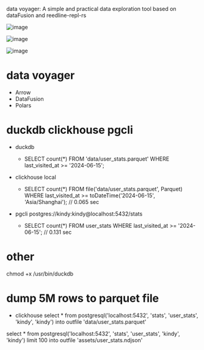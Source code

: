 data voyager: A simple and practical data exploration tool based on dataFusion and reedline-repl-rs

![image](https://github.com/user-attachments/assets/6e238f64-d1d9-4598-8759-4c5e83c50221)

![image](https://github.com/user-attachments/assets/014da2c7-5eb4-46b0-b3d6-aaab188e6752)

![image](https://github.com/user-attachments/assets/f055327c-f003-4f4d-a6e2-e0a28c205bb4)


# data voyager
- Arrow
- DataFusion
- Polars

# duckdb clickhouse pgcli

- duckdb
  * SELECT count(*)
    FROM 'data/user_stats.parquet'
    WHERE last_visited_at >= '2024-06-15';

- clickhouse local
  * SELECT count(*)
    FROM file('data/user_stats.parquet', Parquet)
    WHERE last_visited_at >= toDateTime('2024-06-15', 'Asia/Shanghai');    // 0.065 sec

- pgcli postgres://kindy:kindy@localhost:5432/stats
  * SELECT count(*) FROM user_stats WHERE last_visited_at >= '2024-06-15'; // 0.131 sec
# other
chmod +x /usr/bin/duckdb

# dump 5M rows to parquet file

- clickhouse
select * from postgresql('localhost:5432', 'stats', 'user_stats', 'kindy', 'kindy')
into outfile 'data/user_stats.parquet'

select * from postgresql('localhost:5432', 'stats', 'user_stats', 'kindy', 'kindy') limit 100
into outfile 'assets/user_stats.ndjson'
